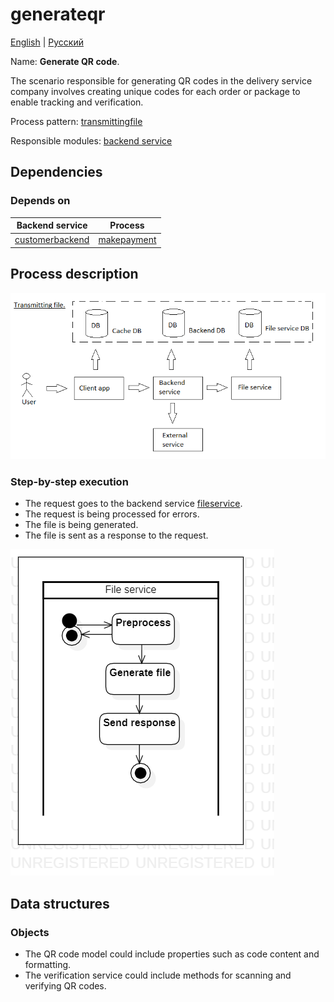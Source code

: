 # generateqr

[English](generateqr.md) | [Русский](generateqr.ru.md)

Name: **Generate QR code**.

The scenario responsible for generating QR codes in the delivery service company involves creating unique codes for each order or package to enable tracking and verification. 

Process pattern: [transmittingfile](../../processpatterns/transmittingfile.md)

Responsible modules: [backend service](../../backend/fileservice.md)

## Dependencies

### Depends on

| Backend service | Process |
| --- | ---- |
| [customerbackend](../../backend/customerbackend.md) | [makepayment](../customer/makepayment.md) |

## Process description

![transmittingfile_overall](../../img/transmittingfile_overall.png)

### Step-by-step execution

- The request goes to the backend service [fileservice](../../backend/fileservice.ru.md).
- The request is being processed for errors.
- The file is being generated.
- The file is sent as a response to the request.

![fileservice.getpdf](../../img/activitydiagrams/fileservice.getpdf.png)

## Data structures

### Objects 

- The QR code model could include properties such as code content and formatting. 
- The verification service could include methods for scanning and verifying QR codes.
